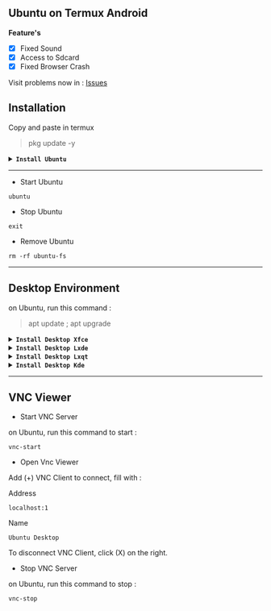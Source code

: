 ## Ubuntu on Termux Android


**Feature's**
- [x] Fixed Sound
- [x] Access to Sdcard
- [x] Fixed Browser Crash

Visit problems now in : [Issues](https://github.com/l0nqx/ubuntu/issues)

## Installation

Copy and paste in termux
> pkg update -y

<details></br>
<summary><b><code>Install Ubuntu</code></b></summary>

* Ubuntu 24.04 (Noble Numbat)
```
pkg install wget -y ; wget https://raw.githubusercontent.com/l0nqx/ubuntu/main/Install/ubuntu24.04.sh ; chmod +x ubuntu24.04.sh ; ./ubuntu24.04.sh
```

* Ubuntu 23.10 (Mantic Minotaur)
```
pkg install wget -y ; wget https://raw.githubusercontent.com/l0nqx/ubuntu/main/Install/ubuntu23.10.sh ; chmod +x ubuntu23.10.sh ; ./ubuntu23.10.sh
```

</details>

---
* Start Ubuntu
```
ubuntu
```

* Stop Ubuntu
```
exit
```

* Remove Ubuntu
```
rm -rf ubuntu-fs
```

---
## Desktop Environment

on Ubuntu, run this command :
> apt update ; apt upgrade

<details></br>
<summary><b><code>Install Desktop Xfce</code></b></summary>
<p align="center"><img src="https://raw.githubusercontent.com/wahasa/Ubuntu/main/Images/xfce.jpg"</p>

```
apt install wget -y ; wget https://raw.githubusercontent.com/l0nqx/ubuntu/main/Desktop/de-xfce.sh ; chmod +x de-xfce.sh ; ./de-xfce.sh
```
</details>

<details></br>
<summary><b><code>Install Desktop Lxde</code></b></summary>
<p align="center"><img src="https://raw.githubusercontent.com/wahasa/Ubuntu/main/Images/lxde.jpg"</p>

```
apt install wget -y ; wget https://raw.githubusercontent.com/l0nqx/ubuntu/main/Desktop/de-lxde.sh ; chmod +x de-lxde.sh ; ./de-lxde.sh
```
</details>

<details></br>
<summary><b><code>Install Desktop Lxqt</code></b></summary>
<p align="center"><img src="https://raw.githubusercontent.com/wahasa/Ubuntu/main/Images/lxqt.jpg"</p>

```
apt install wget -y ; wget https://raw.githubusercontent.com/l0nqx/ubuntu/main/Desktop/de-lxqt.sh ; chmod +x de-lxqt.sh ; ./de-lxqt.sh
```
</details>

<details></br>
<summary><b><code>Install Desktop Kde</code></b></summary>
<p align="center"><img src="https://raw.githubusercontent.com/wahasa/Ubuntu/main/Images/kde.jpg"</p>

```
apt install wget -y ; wget https://raw.githubusercontent.com/l0nqx/ubuntu/main/Desktop/de-kde.sh ; chmod +x de-kde.sh ; ./de-kde.sh
```
</details>

---
## VNC Viewer

* Start VNC Server

on Ubuntu, run this command to start :
```
vnc-start
```

* Open Vnc Viewer

Add (+) VNC Client to connect, fill with :

Address
```
localhost:1
```

Name
```
Ubuntu Desktop
```

To disconnect VNC Client, click (X) on the right.

* Stop VNC Server

on Ubuntu, run this command to stop :
```
vnc-stop
```
</br>
